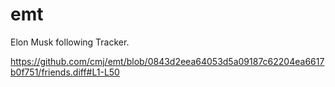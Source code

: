 # emt
Elon Musk following Tracker.

https://github.com/cmj/emt/blob/0843d2eea64053d5a09187c62204ea6617b0f751/friends.diff#L1-L50
